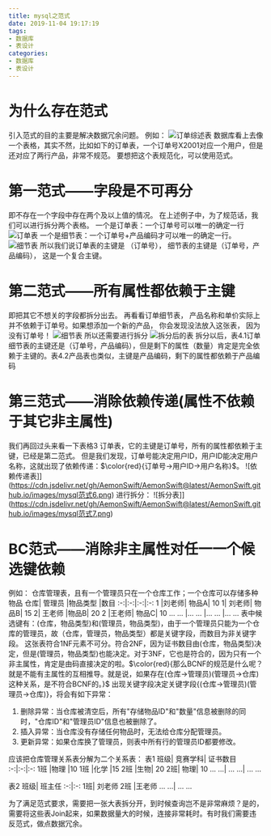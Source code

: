 ```yaml
---
title: mysql之范式
date: 2019-11-04 19:17:19
tags:
- 数据库
- 表设计
categories:
- 数据库
- 表设计
---
```

# 为什么存在范式
引入范式的目的主要是解决数据冗余问题。
例如：
![订单综述表](https://cdn.jsdelivr.net/gh/AemonSwift/AemonSwift@latest/AemonSwift.github.io/images/mysql范式1.png)
数据库看上去像一个表格，其实不然，比如如下的订单表，一个订单号X2001对应一个用户，但是还对应了两行产品，非常不规范。
要想把这个表规范化，可以使用范式。

# 第一范式——字段是不可再分
即不存在一个字段中存在两个及以上值的情况。
在上述例子中，为了规范话，我们可以进行拆分两个表格。
一个是订单表：一个订单号可以唯一的确定一行
![订单表](https://cdn.jsdelivr.net/gh/AemonSwift/AemonSwift@latest/AemonSwift.github.io/images/mysql范式12png)
一个是细节表：一个订单号+产品编码才可以唯一的确定一行。
![细节表](https://cdn.jsdelivr.net/gh/AemonSwift/AemonSwift@latest/AemonSwift.github.io/images/mysql范式3.png)
所以我们说订单表的主键是 （订单号）， 细节表的主键是（订单号，产品编码）， 这是一个复合主键。

# 第二范式——所有属性都依赖于主键
即把其它不想关的字段都拆分出去。
再看看订单细节表， 产品名称和单价实际上并不依赖于订单号。如果想添加一个新的产品， 你会发现没法放入这张表， 因为没有订单号！
![细节表](https://cdn.jsdelivr.net/gh/AemonSwift/AemonSwift@latest/AemonSwift.github.io/images/mysql范式4.png)
所以还需要进行拆分
![拆分后的表](https://cdn.jsdelivr.net/gh/AemonSwift/AemonSwift@latest/AemonSwift.github.io/images/mysql范式5.png)
拆分以后，表4.1订单细节表的主键还是（订单号，产品编码），但是剩下的属性（数量）肯定是完全依赖于主键的。表4.2产品表也类似，主键是产品编码，剩下的属性都依赖于产品编码

# 第三范式——消除依赖传递(属性不依赖于其它非主属性)
我们再回过头来看一下表格3 订单表，它的主键是订单号，所有的属性都依赖于主键，已经是第二范式。 但是我们发现，订单号能决定用户ID，用户ID能决定用户名称，这就出现了依赖传递：$\color{red}{订单号->用户ID->用户名称}$。
![依赖传递表]](https://cdn.jsdelivr.net/gh/AemonSwift/AemonSwift@latest/AemonSwift.github.io/images/mysql范式6.png)
进行拆分：
![拆分表]](https://cdn.jsdelivr.net/gh/AemonSwift/AemonSwift@latest/AemonSwift.github.io/images/mysql范式7.png)


# BC范式——消除非主属性对任一一个候选键依赖
例如：
仓库管理表，且有一个管理员只在一个仓库工作；一个仓库可以存储多种物品
仓库|	管理员	|物品类型	|数目
:-:|:-:|:-:|:-:
1	|刘老师|	物品A|	10
1|	刘老师|	物品B|	15
2|	王老师	|物品B|	20
2	|王老师|	物品C|	10
... ...	|... ...	|... ...	|... ...
表中候选键有：(仓库，物品类型)和(管理员，物品类型)，由于一个管理员只能为一个仓库的管理员，故（仓库，管理员，物品类型）都是关键字段，而数目为非关键字段。
这张表符合1NF元素不可分。符合2NF，因为证书数目由(仓库，物品类型)决定，但是(管理员，物品类型)也能决定。对于3NF，它也是符合的，因为只有一个非主属性，肯定是由码直接决定的啦。$\color{red}{那么BCNF的规范是什么呢？就是不能有主属性的互相推导。就是说，如果存在(仓库->管理员)(管理员->仓库)这种关系，是不符合BCNF的。}$
出现关键字段决定关键字段{(仓库->管理员)(管理员->仓库)}，将会有如下异常：
1. 删除异常：当仓库被清空后，所有"存储物品ID"和"数量"信息被删除的同时，"仓库ID"和"管理员ID"信息也被删除了。
2. 插入异常：当仓库没有存储任何物品时，无法给仓库分配管理员。
3. 更新异常：如果仓库换了管理员，则表中所有行的管理员ID都要修改。

应该把仓库管理关系表分解为二个关系表：
表1
班级|	竞赛学科|	证书数目
:-:|:-:|:-:
1班	|物理	|10
1班	|化学	|15
2班	|生物|	20
2班|	物理|	10
... ...|	... ...|	... ...

表2
班级|	班主任
:-:|:-:
1班|	刘老师
2班	|王老师
... ...|	... ...

为了满足范式要求，需要把一张大表拆分开，到时候查询岂不是非常麻烦？是的，需要将这些表Join起来，如果数据量大的时候，连接非常耗时。有时我们需要违反范式，做点数据冗余。